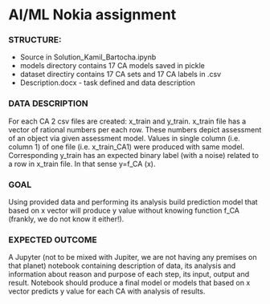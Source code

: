 # AI/ML Nokia assignment
### STRUCTURE: 
* Source in Solution_Kamil_Bartocha.ipynb
* models directory contains 17 CA models saved in pickle 
* dataset directiry contains 17 CA sets and 17 CA labels in .csv 
* Description.docx - task defined and data description

### DATA DESCRIPTION

For each CA 2 csv files are created: x_train and y_train. x_train file has a vector of rational numbers per each row. These numbers depict assessment of an object via given assessment model. Values in single column (i.e. column 1) of one file (i.e. x_train_CA1) were produced with same model. Corresponding y_train has an expected binary label (with a noise) related to a row in x_train file. In that sense y=f_CA (x).

### GOAL

Using provided data and performing its analysis build prediction model that based on x vector will produce y value without knowing function f_CA (frankly, we do not know it either!).

### EXPECTED OUTCOME

A Jupyter (not to be mixed with Jupiter, we are not having any premises on that planet) notebook containing description of data, its analysis and information about reason and purpose of each step, its input, output and result. Notebook should produce a final model or models that based on x vector predicts y value for each CA with analysis of results.

